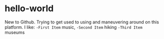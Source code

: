  # hello-world
 New to Github. Trying to get used to using and maneuvering around on this platform.
I like: `-First Item` music, `-Second Item` hiking `-Third Item` museums 
